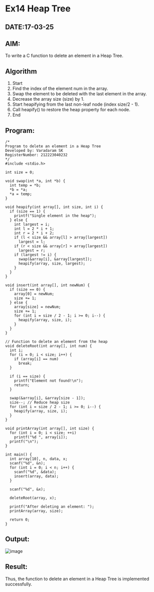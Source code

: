 # Ex14 Heap Tree
## DATE:17-03-25
## AIM:
To write a C function to delete an element in a Heap Tree.

## Algorithm
1. Start 
2. Find the index of the element num in the array. 
3. Swap the element to be deleted with the last element in the array. 
4. Decrease the array size (size) by 1. 
5. Start heapifying from the last non-leaf node (index size/2 - 1). 
6. Call heapify() to restore the heap property for each node. 
7. End

## Program:
```
/*
Program to delete an element in a Heap Tree
Developed by: Varadaram SK 
RegisterNumber: 212223040232  
*/
#include <stdio.h>

int size = 0;

void swap(int *a, int *b) {
  int temp = *b;
  *b = *a;
  *a = temp;
}

void heapify(int array[], int size, int i) {
  if (size == 1) {
    printf("Single element in the heap");
  } else {
    int largest = i;
    int l = 2 * i + 1;
    int r = 2 * i + 2;
    if (l < size && array[l] > array[largest])
      largest = l;
    if (r < size && array[r] > array[largest])
      largest = r;
    if (largest != i) {
      swap(&array[i], &array[largest]);
      heapify(array, size, largest);
    }
  }
}

void insert(int array[], int newNum) {
  if (size == 0) {
    array[0] = newNum;
    size += 1;
  } else {
    array[size] = newNum;
    size += 1;
    for (int i = size / 2 - 1; i >= 0; i--) {
      heapify(array, size, i);
    }
  }
}

// Function to delete an element from the heap
void deleteRoot(int array[], int num) {
  int i;
  for (i = 0; i < size; i++) {
    if (array[i] == num)
      break;
  }

  if (i == size) {
    printf("Element not found!\n");
    return;
  }

  swap(&array[i], &array[size - 1]);
  size--; // Reduce heap size
  for (int i = size / 2 - 1; i >= 0; i--) {
    heapify(array, size, i);
  }
}

void printArray(int array[], int size) {
  for (int i = 0; i < size; ++i)
    printf("%d ", array[i]);
  printf("\n");
}

int main() {
  int array[10], n, data, x;
  scanf("%d", &n);
  for (int i = 0; i < n; i++) {
    scanf("%d", &data);
    insert(array, data);
  }

  scanf("%d", &x);

  deleteRoot(array, x);

  printf("After deleting an element: ");
  printArray(array, size);

  return 0;
}

```

## Output:
![image](https://github.com/user-attachments/assets/c2486b93-0e97-4ae8-9f06-d8e9cbd39b6f)



## Result:
Thus, the function to delete an element in a Heap Tree is implemented successfully.

